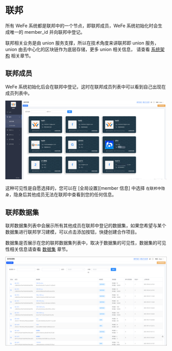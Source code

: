 # 联邦

所有 WeFe 系统都是联邦中的一个节点，即联邦成员，WeFe 系统初始化时会生成唯一的 member_id 并向联邦中登记。

联邦相关业务是由 union 服务支撑，所以在技术角度来讲联邦即 union 服务，
union 由去中心化的区块链作为底层存储，更多 union 相关信息，
请查看 [系统架构](/system_framework/global) 相关章节。


## 联邦成员

WeFe 系统初始化后会在联邦中登记，这时在联邦成员列表中可以看到自己出现在成员列表中。

<img src="../_media/operation_guide/union_member_list.png" style="max-height:700px;" />

这种可见性是自愿选择的，您可以在 [全局设置][member 信息] 中选择 `在联邦中隐身`，隐身后其他成员无法在联邦中查看到您的任何信息。

## 联邦数据集

联邦数据集列表中会展示所有其他成员在联邦中登记的数据集，如果您希望与某个数据集进行联邦学习建模，可以点击添加按钮，快捷创建合作项目。

数据集是否展示在您的联邦数据集列表中，取决于数据集的可见性，数据集的可见性相关信息请查看 [数据集](/operation_guide/data_set) 章节。

<img src="../_media/operation_guide/union_data_set_list.png" style="max-height:700px;border:solid 1px #ccc" />
